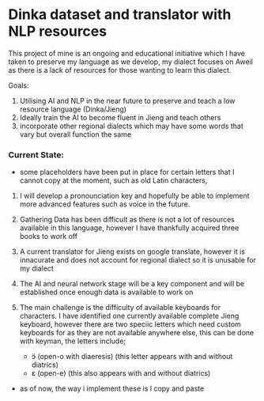 # Dinka dataset and translator with NLP resources
This project of mine is an ongoing and educational initiative which I have taken to preserve my language as we develop, my dialect focuses on Aweil as there is a lack of resources for those wanting to learn this dialect.

Goals:
1. Utilising AI and NLP in the near future to preserve and teach a low resource language (Dinka/Jieng)
2. Ideally train the AI to become fluent in Jieng and teach others
3. incorporate other regional dialects which may have some words that vary but overall function the same
### Current State: 
- some placeholders have been put in place for certain letters that I cannot copy at the moment, such as old Latin characters,
1. I will develop a pronounciation key and hopefully be able to implement more advanced features such as voice in the future.
2. Gathering Data has been difficult as there is not a lot of resources available in this language, however I have thankfully acquired three books to work off
3. A current translator for Jieng exists on google translate, however it is innacurate and does not account for regional dialect so it is unusable for my dialect
4. The AI and neural network stage will be a key component and will be established once enough data is available to work on
5. The main challenge is the difficulty of available keyboards for characters. I have identified one currently available complete Jieng keyboard, however there are two speciic letters which need custom keyboards for as they are not available anywhere else, this can be done with keyman, the letters include;

   - ɔ̈ (open-o with diaeresis) (this letter appears with and without diatrics)
   - ɛ (open-e) (this also appears with and without diatrics)
- as of now, the way i implement these is I copy and paste 


   
